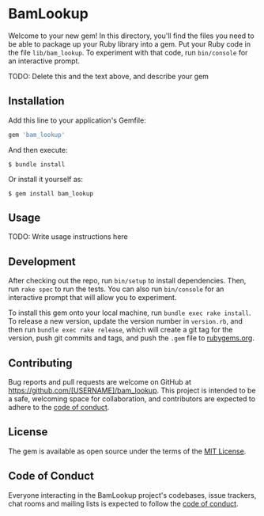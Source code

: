 # BamLookup

Welcome to your new gem! In this directory, you'll find the files you need to be able to package up your Ruby library into a gem. Put your Ruby code in the file `lib/bam_lookup`. To experiment with that code, run `bin/console` for an interactive prompt.

TODO: Delete this and the text above, and describe your gem

## Installation

Add this line to your application's Gemfile:

```ruby
gem 'bam_lookup'
```

And then execute:

    $ bundle install

Or install it yourself as:

    $ gem install bam_lookup

## Usage

TODO: Write usage instructions here

## Development

After checking out the repo, run `bin/setup` to install dependencies. Then, run `rake spec` to run the tests. You can also run `bin/console` for an interactive prompt that will allow you to experiment.

To install this gem onto your local machine, run `bundle exec rake install`. To release a new version, update the version number in `version.rb`, and then run `bundle exec rake release`, which will create a git tag for the version, push git commits and tags, and push the `.gem` file to [rubygems.org](https://rubygems.org).

## Contributing

Bug reports and pull requests are welcome on GitHub at https://github.com/[USERNAME]/bam_lookup. This project is intended to be a safe, welcoming space for collaboration, and contributors are expected to adhere to the [code of conduct](https://github.com/[USERNAME]/bam_lookup/blob/master/CODE_OF_CONDUCT.md).


## License

The gem is available as open source under the terms of the [MIT License](https://opensource.org/licenses/MIT).

## Code of Conduct

Everyone interacting in the BamLookup project's codebases, issue trackers, chat rooms and mailing lists is expected to follow the [code of conduct](https://github.com/[USERNAME]/bam_lookup/blob/master/CODE_OF_CONDUCT.md).
